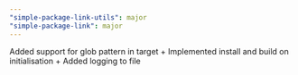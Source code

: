 ```yaml
---
"simple-package-link-utils": major
"simple-package-link": major
---
```


Added support for glob pattern in target + Implemented install and build on initialisation + Added logging to file
